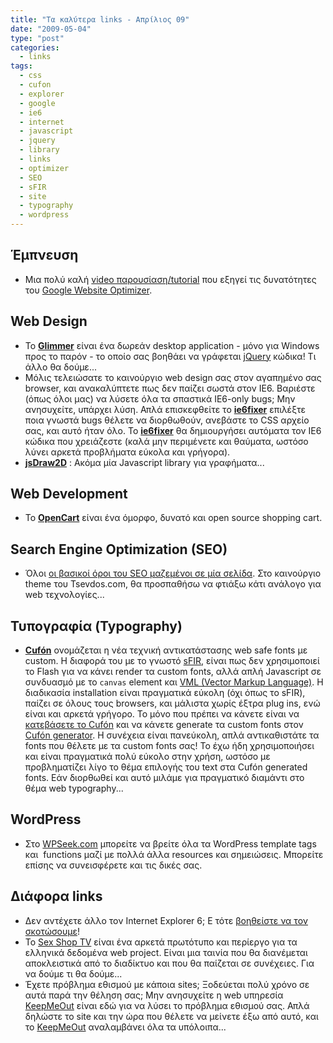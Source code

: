 ```yaml
---
title: "Τα καλύτερα links - Απρίλιος 09"
date: "2009-05-04"
type: "post"
categories:
  - links
tags:
  - css
  - cufon
  - explorer
  - google
  - ie6
  - internet
  - javascript
  - jquery
  - library
  - links
  - optimizer
  - SEO
  - sFIR
  - site
  - typography
  - wordpress
---
```


## Έμπνευση

- Μια πολύ καλή [video παρουσίαση/tutorial](http://services.google.com/training/websiteoptimizeroverview/2995095/index.html "Web site optimizer video overview") που εξηγεί τις δυνατότητες του [Google Website Optimizer](http://www.google.com/analytics/siteopt/ "Google Website Optimizer").

## Web Design

- To [**Glimmer**](http://visitmix.com/Lab/glimmer "Glimmer") είναι ένα δωρεάν desktop application - μόνο για Windows προς το παρόν - το οποίο σας βοηθάει να γράφεται [jQuery](http://jquery.com/ "jQuery library") κώδικα! Τι άλλο θα δούμε...
- Μόλις τελειώσατε το καινούργιο web design σας στον αγαπημένο σας browser, και ανακαλύπτετε πως δεν παίζει σωστά στον IE6. Βαριέστε (όπως όλοι μας) να λύσετε όλα τα σπαστικά IE6-only bugs; Μην ανησυχείτε, υπάρχει λύση. Απλά επισκεφθείτε το [**ie6fixer**](http://www.onderhond.com/tools/ie6fixer/ "ie6fixer") επιλέξτε ποια γνωστά bugs θέλετε να διορθωθούν, ανεβάστε το CSS αρχείο σας, και αυτό ήταν όλο. To [**ie6fixer**](http://www.onderhond.com/tools/ie6fixer/ "ie6fixer") θα δημιουργήσει αυτόματα τον IE6 κώδικα που χρειάζεστε (καλά μην περιμένετε και θαύματα, ωστόσο λύνει αρκετά προβλήματα εύκολα και γρήγορα).
- [**jsDraw2D**](http://jsdraw2d.jsfiction.com/ "jsDraw2D JavaScript Graphics Library") : Ακόμα μία Javascript library για γραφήματα...

## Web Development

- Το [**OpenCart**](http://www.opencart.com/ "OpenCart") είναι ένα όμορφο, δυνατό και open source shopping cart.

## Search Engine Optimization (SEO)

- Όλοι [οι βασικοί όροι του SEO μαζεμένοι σε μία σελίδα](http://www.hobo-web.co.uk/seo/ "Google SEO - Search Engine Optimisation Basics"). Στο καινούργιο theme του Tsevdos.com, θα προσπαθήσω να φτιάξω κάτι ανάλογο για web τεχνολογίες...

## Τυπογραφία (Typography)

- [**Cufón**](http://github.com/sorccu/cufon/tree/master "Cufón") ονομάζεται η νέα τεχνική αντικατάστασης web safe fonts με custom. Η διαφορά του με το γνωστό [sFIR](http://www.mikeindustries.com/blog/sifr/ "sIFR"), είναι πως δεν χρησιμοποιεί το Flash για να κάνει render τα custom fonts, αλλά απλή Javascript σε συνδυασμό με το `canvas` element και [VML (Vector Markup Language)](http://www.w3.org/TR/NOTE-VML "Vector Markup Language (VML)"). Η διαδικασία installation είναι πραγματικά εύκολη (όχι όπως το sFIR), παίζει σε όλους τους browsers, και μάλιστα χωρίς έξτρα plug ins, ενώ είναι και αρκετά γρήγορο. Το μόνο που πρέπει να κάνετε είναι να [κατεβάσετε το Cufón](http://cufon.shoqolate.com/js/cufon-yui.js "Download Cufón") και να κάνετε generate τα custom fonts στον [Cufón generator](http://cufon.shoqolate.com/generate/ "Cufón Generator"). Η συνέχεια είναι πανεύκολη, απλά αντικαθιστάτε τα fonts που θέλετε με τα custom fonts σας! Το έχω ήδη χρησιμοποιήσει και είναι πραγματικά πολύ εύκολο στην χρήση, ωστόσο με προβληματίζει λίγο το θέμα επιλογής του text στα Cufón generated fonts. Εάν διορθωθεί και αυτό μιλάμε για πραγματικό διαμάντι στο θέμα web typography...

## WordPress

- Στo [WPSeek.com](http://wpseek.com/ "WPSeek.com : Find WordPress Functions, Template Tags, Function Sources, User Notes. Add Your Own.") μπορείτε να βρείτε όλα τα WordPress template tags και  functions μαζί με πολλά άλλα resources και σημειώσεις. Μπορείτε επίσης να συνεισφέρετε και τις δικές σας.

## Διάφορα links

- Δεν αντέχετε άλλο τον Internet Explorer 6; Ε τότε [βοηθείστε να τον σκοτώσουμε](http://ie6update.com/ "Help kill Internet Explorer 6!")!
- Το [Sex Shop TV](http://www.sexshoptv.gr/ "Sex Shop TV") είναι ένα αρκετά πρωτότυπο και περίεργο για τα ελληνικά δεδομένα web project. Είναι μια ταινία που θα διανέμεται αποκλειστικά από το διαδίκτυο και που θα παίζεται σε συνέχειες. Για να δούμε τι θα δούμε...
- Έχετε πρόβλημα εθισμού με κάποια sites; Ξοδεύεται πολύ χρόνο σε αυτά παρά την θέληση σας; Μην ανησυχείτε η web υπηρεσία [KeepMeOut](http://keepmeout.com/ "KeepMeOut") είναι εδώ για να λύσει το πρόβλημα εθισμού σας. Απλά δηλώστε το site και την ώρα που θέλετε να μείνετε έξω από αυτό, και το [KeepMeOut](http://keepmeout.com/ "KeepMeOut") αναλαμβάνει όλα τα υπόλοιπα...
